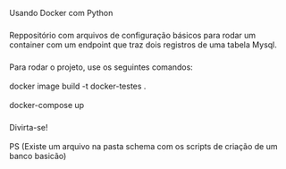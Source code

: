 <p align="left">Usando Docker com Python</p>

###

<p align="left">Reppositório com arquivos de configuração básicos para rodar um container com um endpoint que traz  dois registros de uma tabela Mysql.</p>

###

<p align="left">Para rodar o projeto, use os seguintes comandos:<br><br>docker image build -t docker-testes .<br><br>docker-compose up</p>

###

<p align="left">Divirta-se!<br><br>PS (Existe um arquivo na pasta schema com os scripts de criação de um banco basicão)</p>

###